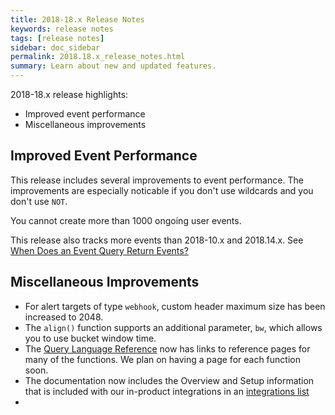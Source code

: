 ```yaml
---
title: 2018-18.x Release Notes
keywords: release notes
tags: [release notes]
sidebar: doc_sidebar
permalink: 2018.18.x_release_notes.html
summary: Learn about new and updated features.
---
```


2018-18.x release highlights:
* Improved event performance
* Miscellaneous improvements

## Improved Event Performance
This release includes several improvements to event performance. The improvements are especially noticable if you don't use wildcards and you don't use `NOT`.

You cannot create more than 1000 ongoing user events.

This release also tracks more events than 2018-10.x and 2018.14.x. See [When Does an Event Query Return Events?](http://docs-dev.wavefront.com/events_queries.html#when-does-an-event-query-return-events)


## Miscellaneous Improvements
* For alert targets of type `webhook`, custom header maximum size  has been increased to 2048.
* The `align()` function supports an additional parameter, `bw`, which allows you to use bucket window time. 
* The [Query Language Reference](http://docs.wavefront.com/query_language_reference.html) now has links to reference pages for many of the functions. We plan on having a page for each function soon.
* The documentation now includes the Overview and Setup information that is included with our in-product integrations in an [integrations list]()
*
